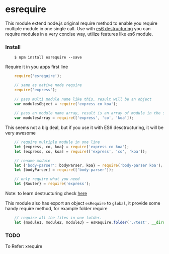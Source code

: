 esrequire
====

This module extend node.js original require method to enable you require multiple module in one single call. Use with [es6 destructuring](http://www.2ality.com/2015/01/es6-destructuring.html) you can require modules in a very concise way, utilize features like es6 module.


### Install


```
    $ npm install esrequire --save
```

Require it in you apps first line

```js
    require('esrequire');

    // same as native node require
    require('express');  
    
    // pass multi module name like this, result will be an object 
    var modulesObject = require('express co koa');
    
    // pass an module name array, result is an array of module in the same order
    var modulesArray = require(['express', 'co', 'koa']);
```


This seems not a big deal, but if you use it with ES6 desctructuring, it will be very awesome

```js
    // require multiple module in one line
    let {express, co, koa} = require('express co koa');
    let [express, co, koa] = require(['express', 'co', 'koa']);

    // rename module 
    let {'body-parser': bodyParser, koa} = require('body-parser koa');
    let [bodyParser] = require(['body-parser']);

    // only require what you need
    let {Router} = require('express');
```

Note: to learn destructuring check [here](http://www.2ality.com/2015/01/es6-destructuring.html)

This module also has export an object `esRequire` to `global`, it provide some handy require method, for example folder require

```js
    // require all the files in one folder.
    let {module1, module2, module3} = esRequire.folder('./test', __dirname);
```




### TODO 

To Refer: xrequire

